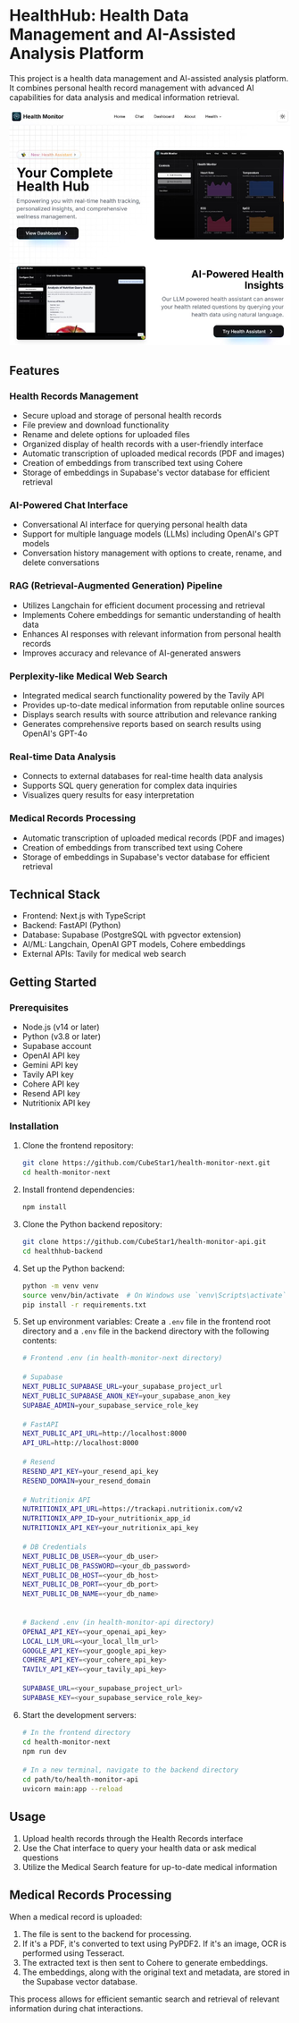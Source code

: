 # HealthHub: Health Data Management and AI-Assisted Analysis Platform

This project is a  health data management and AI-assisted analysis platform. It combines personal health record management with advanced AI capabilities for data analysis and medical information retrieval.

![HealthHub UI](https://github.com/CubeStar1/health-monitor-next/blob/main/public/health-monitor-landing.jpg)

## Features

### Health Records Management
- Secure upload and storage of personal health records
- File preview and download functionality
- Rename and delete options for uploaded files
- Organized display of health records with a user-friendly interface
- Automatic transcription of uploaded medical records (PDF and images)
- Creation of embeddings from transcribed text using Cohere
- Storage of embeddings in Supabase's vector database for efficient retrieval

### AI-Powered Chat Interface
- Conversational AI interface for querying personal health data
- Support for multiple language models (LLMs) including OpenAI's GPT models
- Conversation history management with options to create, rename, and delete conversations

### RAG (Retrieval-Augmented Generation) Pipeline
- Utilizes Langchain for efficient document processing and retrieval
- Implements Cohere embeddings for semantic understanding of health data
- Enhances AI responses with relevant information from personal health records
- Improves accuracy and relevance of AI-generated answers

### Perplexity-like Medical Web Search
- Integrated medical search functionality powered by the Tavily API
- Provides up-to-date medical information from reputable online sources
- Displays search results with source attribution and relevance ranking
- Generates comprehensive reports based on search results using OpenAI's GPT-4o

### Real-time Data Analysis
- Connects to external databases for real-time health data analysis
- Supports SQL query generation for complex data inquiries
- Visualizes query results for easy interpretation

### Medical Records Processing
- Automatic transcription of uploaded medical records (PDF and images)
- Creation of embeddings from transcribed text using Cohere
- Storage of embeddings in Supabase's vector database for efficient retrieval

## Technical Stack

- Frontend: Next.js with TypeScript
- Backend: FastAPI (Python)
- Database: Supabase (PostgreSQL with pgvector extension)
- AI/ML: Langchain, OpenAI GPT models, Cohere embeddings
- External APIs: Tavily for medical web search

## Getting Started

### Prerequisites
- Node.js (v14 or later)
- Python (v3.8 or later)
- Supabase account
- OpenAI API key
- Gemini API key
- Tavily API key
- Cohere API key
- Resend API key
- Nutritionix API key

### Installation

1. Clone the frontend repository:
   ```bash
   git clone https://github.com/CubeStar1/health-monitor-next.git
   cd health-monitor-next
   ```

2. Install frontend dependencies:
   ```bash
   npm install
   ```

3. Clone the Python backend repository:
   ```bash
   git clone https://github.com/CubeStar1/health-monitor-api.git
   cd healthhub-backend
   ```

4. Set up the Python backend:
   ```bash
   python -m venv venv
   source venv/bin/activate  # On Windows use `venv\Scripts\activate`
   pip install -r requirements.txt
   ```

5. Set up environment variables:
   Create a `.env` file in the frontend root directory and a `.env` file in the backend directory with the following contents:

   ```bash
   # Frontend .env (in health-monitor-next directory)

   # Supabase
   NEXT_PUBLIC_SUPABASE_URL=your_supabase_project_url
   NEXT_PUBLIC_SUPABASE_ANON_KEY=your_supabase_anon_key
   SUPABAE_ADMIN=your_supabase_service_role_key

   # FastAPI
   NEXT_PUBLIC_API_URL=http://localhost:8000
   API_URL=http://localhost:8000

   # Resend
   RESEND_API_KEY=your_resend_api_key
   RESEND_DOMAIN=your_resend_domain

   # Nutritionix API
   NUTRITIONIX_API_URL=https://trackapi.nutritionix.com/v2
   NUTRITIONIX_APP_ID=your_nutritionix_app_id
   NUTRITIONIX_API_KEY=your_nutritionix_api_key

   # DB Credentials
   NEXT_PUBLIC_DB_USER=<your_db_user>
   NEXT_PUBLIC_DB_PASSWORD=<your_db_password>
   NEXT_PUBLIC_DB_HOST=<your_db_host>
   NEXT_PUBLIC_DB_PORT=<your_db_port>
   NEXT_PUBLIC_DB_NAME=<your_db_name>


   # Backend .env (in health-monitor-api directory)
   OPENAI_API_KEY=<your_openai_api_key>
   LOCAL_LLM_URL=<your_local_llm_url>
   GOOGLE_API_KEY=<your_google_api_key>
   COHERE_API_KEY=<your_cohere_api_key>
   TAVILY_API_KEY=<your_tavily_api_key>

   SUPABASE_URL=<your_supabase_project_url>
   SUPABASE_KEY=<your_supabase_service_role_key>

   ```


6. Start the development servers:
   ```bash
   # In the frontend directory
   cd health-monitor-next
   npm run dev

   # In a new terminal, navigate to the backend directory
   cd path/to/health-monitor-api
   uvicorn main:app --reload
   ```

## Usage

1. Upload health records through the Health Records interface
2. Use the Chat interface to query your health data or ask medical questions
3. Utilize the Medical Search feature for up-to-date medical information

## Medical Records Processing

When a medical record is uploaded:

1. The file is sent to the backend for processing.
2. If it's a PDF, it's converted to text using PyPDF2. If it's an image, OCR is performed using Tesseract.
3. The extracted text is then sent to Cohere to generate embeddings.
4. The embeddings, along with the original text and metadata, are stored in the Supabase vector database.

This process allows for efficient semantic search and retrieval of relevant information during chat interactions.


